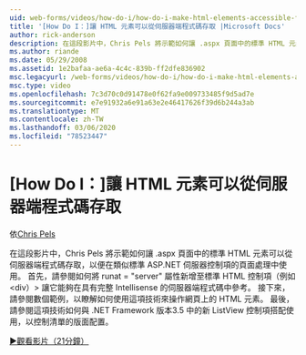 ```yaml
---
uid: web-forms/videos/how-do-i/how-do-i-make-html-elements-accessible-from-server-side-code
title: '[How Do I：]讓 HTML 元素可以從伺服器端程式碼存取 |Microsoft Docs'
author: rick-anderson
description: 在這段影片中，Chris Pels 將示範如何讓 .aspx 頁面中的標準 HTML 元素可以從伺服器端程式碼存取，以便在 [頁面 processin] 中使用。
ms.author: riande
ms.date: 05/29/2008
ms.assetid: 1e2bafaa-ae6a-4c4c-839b-ff2dfe836902
msc.legacyurl: /web-forms/videos/how-do-i/how-do-i-make-html-elements-accessible-from-server-side-code
msc.type: video
ms.openlocfilehash: 7c3d70c0d91478e0f62fa9e009733485f9d5ad7e
ms.sourcegitcommit: e7e91932a6e91a63e2e46417626f39d6b244a3ab
ms.translationtype: MT
ms.contentlocale: zh-TW
ms.lasthandoff: 03/06/2020
ms.locfileid: "78523447"
---
```

# <a name="how-do-i-make-html-elements-accessible-from-server-side-code"></a>[How Do I：]讓 HTML 元素可以從伺服器端程式碼存取

依[Chris Pels](https://twitter.com/chrispels)

在這段影片中，Chris Pels 將示範如何讓 .aspx 頁面中的標準 HTML 元素可以從伺服器端程式碼存取，以便在類似標準 ASP.NET 伺服器控制項的頁面處理中使用。 首先，請參閱如何將 runat = "server" 屬性新增至標準 HTML 控制項（例如 &lt;div）&gt; 讓它能夠在具有完整 Intellisense 的伺服器端程式碼中參考。 接下來，請參閱數個範例，以瞭解如何使用這項技術來操作網頁上的 HTML 元素。 最後，請參閱這項技術如何與 .NET Framework 版本3.5 中的新 ListView 控制項搭配使用，以控制清單的版面配置。

[&#9654;觀看影片（21分鐘）](https://channel9.msdn.com/Blogs/ASP-NET-Site-Videos/how-do-i-make-html-elements-accessible-from-server-side-code)

